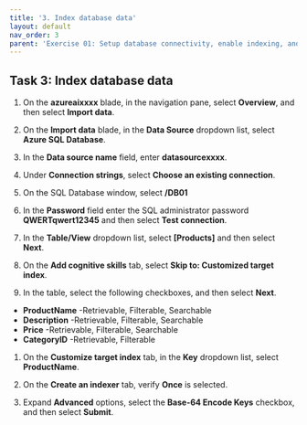```yaml
---
title: '3. Index database data'
layout: default
nav_order: 3
parent: 'Exercise 01: Setup database connectivity, enable indexing, and connect to AOAI instance'
---
```


## Task 3: Index database data


1. On the **azureaixxxx** blade, in the navigation pane, select **Overview**, and then select **Import data**.

1. On the **Import data** blade, in the **Data Source** dropdown list, select **Azure SQL Database**.

1. In the **Data source name** field, enter **datasourcexxxx**.

1. Under **Connection strings**, select **Choose an existing connection**.

1. On the SQL Database window, select **/DB01** 

1. In the **Password** field enter the SQL administrator password **QWERTqwert12345** and then select **Test connection**.

1. In the **Table/View** dropdown list, select **[Products]** and then select **Next**.

1. On the **Add cognitive skills** tab, select **Skip to: Customized target index**.

1. In the table, select the following checkboxes, and then select **Next**.
  - **ProductName**
  -Retrievable, Filterable, Searchable
   - **Description**
  -Retrievable, Filterable, Searchable
   - **Price**
  -Retrievable, Filterable, Searchable
  - **CategoryID**
  -Retrievable, Filterable

1. On the **Customize target index** tab, in the **Key** dropdown list, select **ProductName**.

1. On the **Create an indexer** tab, verify **Once** is selected.

1. Expand **Advanced** options, select the **Base-64 Encode Keys** checkbox, and then select **Submit**.